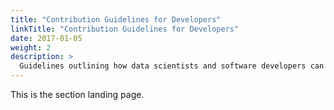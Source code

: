 ```yaml
---
title: "Contribution Guidelines for Developers"
linkTitle: "Contribution Guidelines for Developers"
date: 2017-01-05
weight: 2
description: >
  Guidelines outlining how data scientists and software developers can contribute to the development of ready4.
---
```



This is the section landing page.

